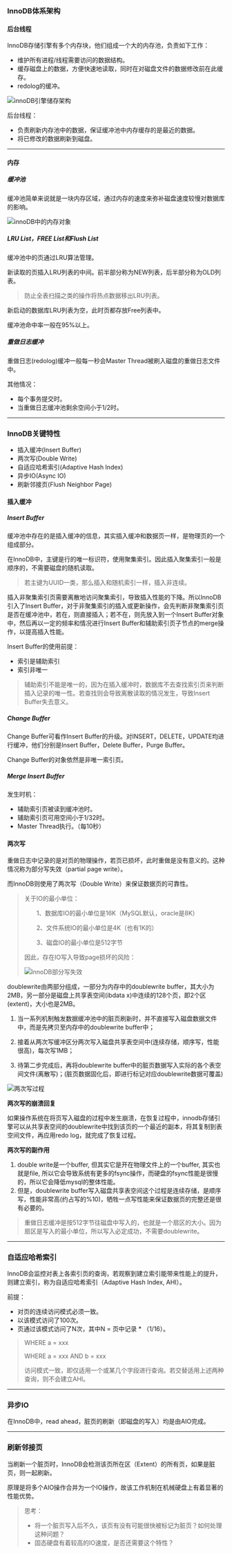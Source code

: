 ### InnoDB体系架构

#### 后台线程

InnoDB存储引擎有多个内存块，他们组成一个大的内存池，负责如下工作：

+ 维护所有进程/线程需要访问的数据结构。
+ 缓存磁盘上的数据，方便快速地读取，同时在对磁盘文件的数据修改前在此缓存。
+ redolog的缓冲。

![innoDB引擎储存架构](https://github.com/codzeroNov/MyNotes/raw/master/MySQL/PICS/innoDB%E5%BC%95%E6%93%8E%E5%82%A8%E5%AD%98%E6%9E%B6%E6%9E%84.png)

后台线程：

+ 负责刷新内存池中的数据，保证缓冲池中内存缓存的是最近的数据。
+ 将已修改的数据刷新到磁盘。

---

#### 内存

##### 缓冲池

缓冲池简单来说就是一块内存区域，通过内存的速度来弥补磁盘速度较慢对数据库的影响。

![innoDB中的内存对象](https://github.com/codzeroNov/MyNotes/raw/master/MySQL/PICS/innoDB%E4%B8%AD%E7%9A%84%E5%86%85%E5%AD%98%E5%AF%B9%E8%B1%A1.png)

##### LRU List，FREE List和Flush List

缓冲池中的页通过LRU算法管理。

新读取的页插入LRU列表的中间。前半部分称为NEW列表，后半部分称为OLD列表。

> 防止全表扫描之类的操作将热点数据移出LRU列表。

新启动的数据库LRU列表为空，此时页都存放Free列表中。

缓冲池命中率一般在95%以上。

##### 重做日志缓冲

重做日志(redolog)缓冲一般每一秒会Master Thread被刷入磁盘的重做日志文件中。

其他情况：

+ 每个事务提交时。
+ 当重做日志缓冲池剩余空间小于1/2时。

---

### InnoDB关键特性

+ 插入缓冲(Insert Buffer)
+ 两次写(Double Write)
+ 自适应哈希索引(Adaptive Hash Index)
+ 异步IO(Async IO)
+ 刷新邻接页(Flush Neighbor Page)

#### 插入缓冲

##### Insert Buffer

缓冲池中存在的是插入缓冲的信息，其实插入缓冲和数据页一样，是物理页的一个组成部分。

在InnoDB中，主键是行的唯一标识符，使用聚集索引。因此插入聚集索引一般是顺序的，不需要磁盘的随机读取。

> 若主键为UUID一类，那么插入和随机索引一样，插入非连续。

插入非聚集索引页需要离散地访问聚集索引，导致插入性能的下降。所以InnoDB引入了Insert Buffer，对于非聚集索引的插入或更新操作，会先判断非聚集索引页是否在缓冲池中，若在，则直接插入；若不在，则先放入到一个Insert Buffer对象中，然后再以一定的频率和情况进行Insert Buffer和辅助索引页子节点的merge操作，以提高插入性能。

Insert Buffer的使用前提：

+ 索引是辅助索引
+ 索引非唯一

> 辅助索引不能是唯一的，因为在插入缓冲时，数据库不去查找索引页来判断插入记录的唯一性。若查找则会导致离散读取的情况发生，导致Insert Buffer失去意义。

##### Change Buffer

Change Buffer可看作Insert Buffer的升级。对INSERT，DELETE，UPDATE均进行缓冲，他们分别是Insert Buffer，Delete Buffer，Purge Buffer。

Change Buffer的对象依然是非唯一索引页。

##### Merge Insert Buffer

发生时机：

+ 辅助索引页被读到缓冲池时。
+ 辅助索引页可用空间小于1/32时。
+ Master Thread执行。（每10秒）

#### 两次写

重做日志中记录的是对页的物理操作，若页已损坏，此时重做是没有意义的。这种情况称为部分写失效（partial page write）。

而InnoDB则使用了两次写（Double Write）来保证数据页的可靠性。

> 关于IO的最小单位：
>
> 　　1、数据库IO的最小单位是16K（MySQL默认，oracle是8K）
>
> 　　2、文件系统IO的最小单位是4K（也有1K的）
>
> 　　3、磁盘IO的最小单位是512字节
>
> 因此，存在IO写入导致page损坏的风险：
>
> ![InnoDB部分写失效](https://github.com/codzeroNov/MyNotes/raw/master/MySQL/PICS/InnoDB%E9%83%A8%E5%88%86%E5%86%99%E5%A4%B1%E6%95%88.png)

doublewrite由两部分组成，一部分为内存中的doublewrite buffer，其大小为2MB，另一部分是磁盘上共享表空间(ibdata x)中连续的128个页，即2个区(extent)，大小也是2MB。

1. 当一系列机制触发数据缓冲池中的脏页刷新时，并不直接写入磁盘数据文件中，而是先拷贝至内存中的doublewrite buffer中；

2. 接着从两次写缓冲区分两次写入磁盘共享表空间中(连续存储，顺序写，性能很高)，每次写1MB；

3. 待第二步完成后，再将doublewrite buffer中的脏页数据写入实际的各个表空间文件(离散写)；(脏页数据固化后，即进行标记对应doublewrite数据可覆盖)

![两次写过程](https://github.com/codzeroNov/MyNotes/raw/master/MySQL/PICS/%E4%B8%A4%E6%AC%A1%E5%86%99%E8%BF%87%E7%A8%8B.png)

**两次写的崩溃回复**

如果操作系统在将页写入磁盘的过程中发生崩溃，在恢复过程中，innodb存储引擎可以从共享表空间的doublewrite中找到该页的一个最近的副本，将其复制到表空间文件，再应用redo log，就完成了恢复过程。

**两次写的副作用**

1. double write是一个buffer, 但其实它是开在物理文件上的一个buffer, 其实也就是file, 所以它会导致系统有更多的fsync操作，而硬盘的fsync性能是很慢的，所以它会降低mysql的整体性能。
2. 但是，doublewrite buffer写入磁盘共享表空间这个过程是连续存储，是顺序写，性能非常高(约占写的%10)，牺牲一点写性能来保证数据页的完整还是很有必要的。

> 重做日志缓冲是按512字节往磁盘中写入的，也就是一个扇区的大小。因为扇区是写入的最小单位，所以写入必定成功，不需要doublewrite。

---

### 自适应哈希索引

InnoDB会监控对表上各索引页的查询，若观察到建立索引能带来性能上的提升，则建立索引，称为自适应哈希索引（Adaptive Hash Index, AHI）。

前提：

+ 对页的连续访问模式必须一致。
+ 以该模式访问了100次。
+ 页通过该模式访问了N次，其中N = 页中记录 * （1/16）。

> WHERE a = xxx
>
> WHERE a = xxx AND b = xxx
>
> 访问模式一致，即仅适用一个或某几个字段进行查询。若交替适用上述两种查询，则不会建立AHI。

---

### 异步IO

在InnoDB中，read ahead，脏页的刷新（即磁盘的写入）均是由AIO完成。

---

### 刷新邻接页

当刷新一个脏页时，InnoDB会检测该页所在区（Extent）的所有页，如果是脏页，则一起刷新。

原理是将多个AIO操作合并为一个IO操作，故该工作机制在机械硬盘上有着显著的性能优势。

> 思考：
>
> + 将一个脏页写入后不久，该页有没有可能很快被标记为脏页？如何处理这种问题？
> + 固态硬盘有着较高的IO速度，是否还需要这个特性？

